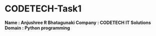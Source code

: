 # CODETECH-Task1
**Name : Anjushree R Bhatagunaki
Company : CODETECH IT Solutions
Domain : Python programming**
